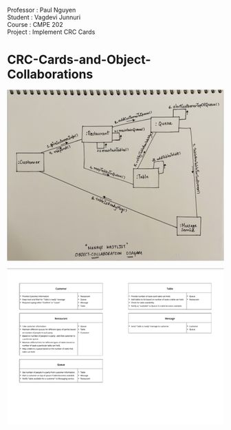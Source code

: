 Professor : Paul Nguyen <br/>
Student : Vagdevi Junnuri <br/>
Course : CMPE 202 <br/>
Project : Implement CRC Cards <br/>

# CRC-Cards-and-Object-Collaborations

![](ObjectCollaborationDiagram.jpg)

![](CRCLab4.png)
